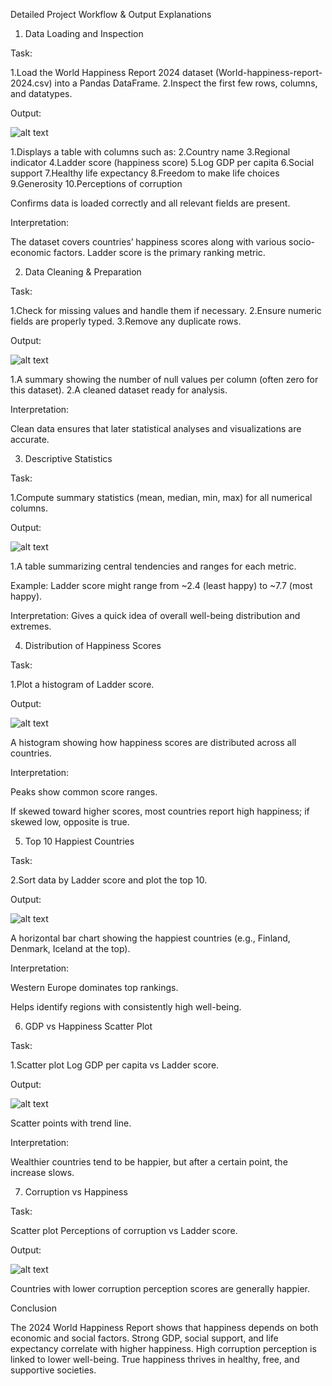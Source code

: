 Detailed Project Workflow & Output Explanations

1. Data Loading and Inspection

Task:

1.Load the World Happiness Report 2024 dataset (World-happiness-report-2024.csv) into a Pandas DataFrame.
2.Inspect the first few rows, columns, and datatypes.

Output:

![alt text](image.png)

1.Displays a table with columns such as:
2.Country name
3.Regional indicator
4.Ladder score (happiness score)
5.Log GDP per capita
6.Social support
7.Healthy life expectancy
8.Freedom to make life choices
9.Generosity
10.Perceptions of corruption

Confirms data is loaded correctly and all relevant fields are present.

Interpretation:

The dataset covers countries’ happiness scores along with various socio-economic factors. Ladder score is the primary ranking metric.

2. Data Cleaning & Preparation

Task:

1.Check for missing values and handle them if necessary.
2.Ensure numeric fields are properly typed.
3.Remove any duplicate rows.

Output:

![alt text](image-1.png)

1.A summary showing the number of null values per column (often zero for this dataset).
2.A cleaned dataset ready for analysis.

Interpretation:

Clean data ensures that later statistical analyses and visualizations are accurate.

3. Descriptive Statistics

Task:

1.Compute summary statistics (mean, median, min, max) for all numerical columns.

Output:

![alt text](image-2.png)

1.A table summarizing central tendencies and ranges for each metric.

Example: Ladder score might range from ~2.4 (least happy) to ~7.7 (most happy).

Interpretation:
Gives a quick idea of overall well-being distribution and extremes.

4. Distribution of Happiness Scores

Task:

1.Plot a histogram of Ladder score.

Output: 

![alt text](image-3.png)

A histogram showing how happiness scores are distributed across all countries.

Interpretation:

Peaks show common score ranges.

If skewed toward higher scores, most countries report high happiness; if skewed low, opposite is true.

5. Top 10 Happiest Countries

Task:

2.Sort data by Ladder score and plot the top 10.

Output: 

![alt text](image-4.png)

A horizontal bar chart showing the happiest countries (e.g., Finland, Denmark, Iceland at the top).

Interpretation:

Western Europe dominates top rankings.

Helps identify regions with consistently high well-being.

6. GDP vs Happiness Scatter Plot

Task:

1.Scatter plot Log GDP per capita vs Ladder score.

Output: 

![alt text](image-6.png)

Scatter points with trend line.

Interpretation:

Wealthier countries tend to be happier, but after a certain point, the increase slows.

7. Corruption vs Happiness

Task:

Scatter plot Perceptions of corruption vs Ladder score.

Output: 

![alt text](image-7.png)

Countries with lower corruption perception scores are generally happier.

Conclusion

The 2024 World Happiness Report shows that happiness depends on both economic and social factors.
Strong GDP, social support, and life expectancy correlate with higher happiness.
High corruption perception is linked to lower well-being.
True happiness thrives in healthy, free, and supportive societies.
